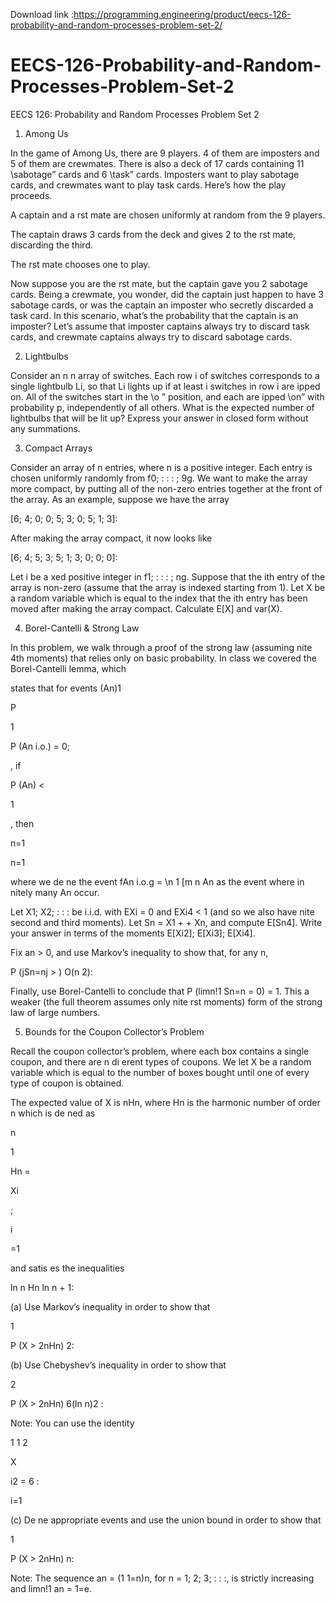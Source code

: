 Download link :https://programming.engineering/product/eecs-126-probability-and-random-processes-problem-set-2/


# EECS-126-Probability-and-Random-Processes-Problem-Set-2
EECS 126: Probability and Random Processes Problem Set 2
1. Among Us

In the game of Among Us, there are 9 players. 4 of them are imposters and 5 of them are crewmates. There is also a deck of 17 cards containing 11 \sabotage” cards and 6 \task” cards. Imposters want to play sabotage cards, and crewmates want to play task cards. Here’s how the play proceeds.

A captain and a rst mate are chosen uniformly at random from the 9 players.

The captain draws 3 cards from the deck and gives 2 to the rst mate, discarding the third.

The rst mate chooses one to play.

Now suppose you are the rst mate, but the captain gave you 2 sabotage cards. Being a crewmate, you wonder, did the captain just happen to have 3 sabotage cards, or was the captain an imposter who secretly discarded a task card. In this scenario, what’s the probability that the captain is an imposter? Let’s assume that imposter captains always try to discard task cards, and crewmate captains always try to discard sabotage cards.

2. Lightbulbs

Consider an n n array of switches. Each row i of switches corresponds to a single lightbulb Li, so that Li lights up if at least i switches in row i are ipped on. All of the switches start in the \o ” position, and each are ipped \on” with probability p, independently of all others. What is the expected number of lightbulbs that will be lit up? Express your answer in closed form without any summations.

3. Compact Arrays

Consider an array of n entries, where n is a positive integer. Each entry is chosen uniformly randomly from f0; : : : ; 9g. We want to make the array more compact, by putting all of the non-zero entries together at the front of the array. As an example, suppose we have the array

[6; 4; 0; 0; 5; 3; 0; 5; 1; 3]:

After making the array compact, it now looks like

[6; 4; 5; 3; 5; 1; 3; 0; 0; 0]:

Let i be a xed positive integer in f1; : : : ; ng. Suppose that the ith entry of the array is non-zero (assume that the array is indexed starting from 1). Let X be a random variable which is equal to the index that the ith entry has been moved after making the array compact. Calculate E[X] and var(X).


4. Borel-Cantelli & Strong Law

In this problem, we walk through a proof of the strong law (assuming nite 4th moments) that relies only on basic probability. In class we covered the Borel-Cantelli lemma, which

states that for events (An)1

P

1

P (An i.o.) = 0;

, if

P (An) <

1

, then

n=1

n=1

where we de ne the event fAn i.o.g = \n 1 [m n An as the event where in nitely many An occur.

Let X1; X2; : : : be i.i.d. with EXi = 0 and EXi4 < 1 (and so we also have nite second and third moments). Let Sn = X1 + + Xn, and compute E[Sn4]. Write your answer in terms of the moments E[Xi2]; E[Xi3]; E[Xi4].

Fix an > 0, and use Markov’s inequality to show that, for any n,

P (jSn=nj > ) O(n 2):

Finally, use Borel-Cantelli to conclude that P (limn!1 Sn=n = 0) = 1. This a weaker (the full theorem assumes only nite rst moments) form of the strong law of large numbers.

5. Bounds for the Coupon Collector’s Problem

Recall the coupon collector’s problem, where each box contains a single coupon, and there are n di erent types of coupons. We let X be a random variable which is equal to the number of boxes bought until one of every type of coupon is obtained.

The expected value of X is nHn, where Hn is the harmonic number of order n which is de ned as

n

1

Hn =

Xi

;

i

=1

and satis es the inequalities

ln n Hn ln n + 1:

(a) Use Markov’s inequality in order to show that

1

P (X > 2nHn) 2:

(b) Use Chebyshev’s inequality in order to show that

2

P (X > 2nHn) 6(ln n)2 :

Note: You can use the identity

1 1 2

X

i2 = 6 :

i=1

(c) De ne appropriate events and use the union bound in order to show that

1

P (X > 2nHn) n:

Note: The sequence an = (1 1=n)n, for n = 1; 2; 3; : : :, is strictly increasing and limn!1 an = 1=e.
